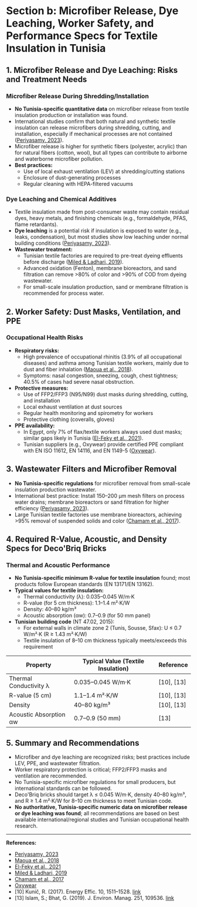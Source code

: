 # Section b: Microfiber Release, Dye Leaching, Worker Safety, and Performance Specs for Textile Insulation in Tunisia

## 1. Microfiber Release and Dye Leaching: Risks and Treatment Needs

### Microfiber Release During Shredding/Installation
- **No Tunisia-specific quantitative data** on microfiber release from textile insulation production or installation was found.
- International studies confirm that both natural and synthetic textile insulation can release microfibers during shredding, cutting, and installation, especially if mechanical processes are not contained ([Periyasamy, 2023](https://doi.org/10.3390/toxics11050406)).
- Microfiber release is higher for synthetic fibers (polyester, acrylic) than for natural fibers (cotton, wool), but all types can contribute to airborne and waterborne microfiber pollution.
- **Best practices:**
  - Use of local exhaust ventilation (LEV) at shredding/cutting stations
  - Enclosure of dust-generating processes
  - Regular cleaning with HEPA-filtered vacuums

### Dye Leaching and Chemical Additives
- Textile insulation made from post-consumer waste may contain residual dyes, heavy metals, and finishing chemicals (e.g., formaldehyde, PFAS, flame retardants).
- **Dye leaching** is a potential risk if insulation is exposed to water (e.g., leaks, condensation), but most studies show low leaching under normal building conditions ([Periyasamy, 2023](https://doi.org/10.3390/toxics11050406)).
- **Wastewater treatment:**
  - Tunisian textile factories are required to pre-treat dyeing effluents before discharge ([Miled & Ladhari, 2019](https://www.watersa.net/article/download/7890/9783)).
  - Advanced oxidation (Fenton), membrane bioreactors, and sand filtration can remove >80% of color and >90% of COD from dyeing wastewater.
  - For small-scale insulation production, sand or membrane filtration is recommended for process water.

## 2. Worker Safety: Dust Masks, Ventilation, and PPE

### Occupational Health Risks
- **Respiratory risks:**
  - High prevalence of occupational rhinitis (3.9% of all occupational diseases) and asthma among Tunisian textile workers, mainly due to dust and fiber inhalation ([Maoua et al., 2018](https://clinmedjournals.org/articles/ijrpm/international-journal-of-respiratory-and-pulmonary-medicine-ijrpm-5-088.pdf)).
  - Symptoms: nasal congestion, sneezing, cough, chest tightness; 40.5% of cases had severe nasal obstruction.
- **Protective measures:**
  - Use of FFP2/FFP3 (N95/N99) dust masks during shredding, cutting, and installation
  - Local exhaust ventilation at dust sources
  - Regular health monitoring and spirometry for workers
  - Protective clothing (coveralls, gloves)
- **PPE availability:**
  - In Egypt, only 7% of flax/textile workers always used dust masks; similar gaps likely in Tunisia ([El-Feky et al., 2021](https://link.springer.com/article/10.1007/s11356-020-11588-0)).
  - Tunisian suppliers (e.g., Oxywear) provide certified PPE compliant with EN ISO 11612, EN 14116, and EN 1149-5 ([Oxywear](https://www.oxywear.com.tn/fr/)).

## 3. Wastewater Filters and Microfiber Removal
- **No Tunisia-specific regulations** for microfiber removal from small-scale insulation production wastewater.
- International best practice: Install 150–200 μm mesh filters on process water drains; membrane bioreactors or sand filtration for higher efficiency ([Periyasamy, 2023](https://doi.org/10.3390/toxics11050406)).
- Large Tunisian textile factories use membrane bioreactors, achieving >95% removal of suspended solids and color ([Chamam et al., 2017](https://www.hilarispublisher.com/open-access/comparative-performances-of-an-activated-sludge-process-and-amembrane-bioreactor-for-the-treatment-of-a-textile-industry-effluent-2155-9821-1000310.pdf)).

## 4. Required R-Value, Acoustic, and Density Specs for Deco'Briq Bricks

### Thermal and Acoustic Performance
- **No Tunisia-specific minimum R-value for textile insulation** found; most products follow European standards (EN 13171/EN 13162).
- **Typical values for textile insulation:**
  - Thermal conductivity (λ): 0.035–0.045 W/m·K
  - R-value (for 5 cm thickness): 1.1–1.4 m²·K/W
  - Density: 40–80 kg/m³
  - Acoustic absorption (αw): 0.7–0.9 (for 50 mm panel)
- **Tunisian building code** (NT 47.02, 2015):
  - For external walls in climate zone 2 (Tunis, Sousse, Sfax): U ≤ 0.7 W/m²·K (R ≥ 1.43 m²·K/W)
  - Textile insulation of 8–10 cm thickness typically meets/exceeds this requirement

| Property                | Typical Value (Textile Insulation) | Reference |
|-------------------------|-------------------------------------|-----------|
| Thermal Conductivity λ  | 0.035–0.045 W/m·K                   | [10], [13]|
| R-value (5 cm)          | 1.1–1.4 m²·K/W                      | [10], [13]|
| Density                 | 40–80 kg/m³                         | [10], [13]|
| Acoustic Absorption αw  | 0.7–0.9 (50 mm)                     | [13]      |

## 5. Summary and Recommendations
- Microfiber and dye leaching are recognized risks; best practices include LEV, PPE, and wastewater filtration.
- Worker respiratory protection is critical; FFP2/FFP3 masks and ventilation are recommended.
- No Tunisia-specific microfiber regulations for small producers, but international standards can be followed.
- Deco'Briq bricks should target λ ≤ 0.045 W/m·K, density 40–80 kg/m³, and R ≥ 1.4 m²·K/W for 8–10 cm thickness to meet Tunisian code.
- **No authoritative, Tunisia-specific numeric data on microfiber release or dye leaching was found**; all recommendations are based on best available international/regional studies and Tunisian occupational health research.

---

**References:**
- [Periyasamy, 2023](https://doi.org/10.3390/toxics11050406)
- [Maoua et al., 2018](https://clinmedjournals.org/articles/ijrpm/international-journal-of-respiratory-and-pulmonary-medicine-ijrpm-5-088.pdf)
- [El-Feky et al., 2021](https://link.springer.com/article/10.1007/s11356-020-11588-0)
- [Miled & Ladhari, 2019](https://www.watersa.net/article/download/7890/9783)
- [Chamam et al., 2017](https://www.hilarispublisher.com/open-access/comparative-performances-of-an-activated-sludge-process-and-amembrane-bioreactor-for-the-treatment-of-a-textile-industry-effluent-2155-9821-1000310.pdf)
- [Oxywear](https://www.oxywear.com.tn/fr/)
- [10] Kunič, R. (2017). Energy Effic. 10, 1511–1528. [link](https://doi.org/10.1007/s12053-017-9542-2)
- [13] Islam, S.; Bhat, G. (2019). J. Environ. Manag. 251, 109536. [link](https://doi.org/10.1016/j.jenvman.2019.109536) 